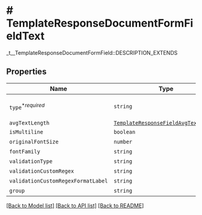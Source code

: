 # # TemplateResponseDocumentFormFieldText

_t__TemplateResponseDocumentFormField::DESCRIPTION_EXTENDS

## Properties

Name | Type | Description | Notes
------------ | ------------- | ------------- | -------------
| `type`<sup>*_required_</sup> | ```string``` |  _t__TemplateResponseDocumentFormField::TYPE  |  [default to 'text'] |
| `avgTextLength` | [```TemplateResponseFieldAvgTextLength```](TemplateResponseFieldAvgTextLength.md) |    |  |
| `isMultiline` | ```boolean``` |  _t__TemplateResponseDocumentFormField::IS_MULTILINE  |  |
| `originalFontSize` | ```number``` |  _t__TemplateResponseDocumentFormField::ORIGINAL_FONT_SIZE  |  |
| `fontFamily` | ```string``` |  _t__TemplateResponseDocumentFormField::FONT_FAMILY  |  |
| `validationType` | ```string``` |  _t__TemplateResponseDocumentFormField::VALIDATION_TYPE  |  |
| `validationCustomRegex` | ```string``` |  _t__TemplateResponseDocumentFormField::CUSTOM_REGEX  |  |
| `validationCustomRegexFormatLabel` | ```string``` |  _t__TemplateResponseDocumentFormField::CUSTOM_REGEX_LABEL  |  |
| `group` | ```string``` |  _t__TemplateResponseDocumentFormField::GROUP  |  |

[[Back to Model list]](../../README.md#models) [[Back to API list]](../../README.md#endpoints) [[Back to README]](../../README.md)
